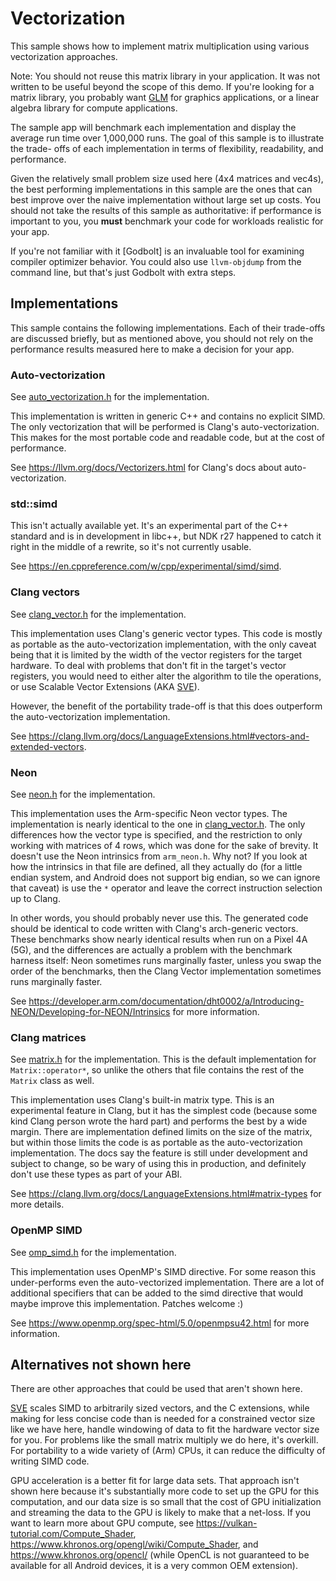 # Vectorization

This sample shows how to implement matrix multiplication using various
vectorization approaches.

Note: You should not reuse this matrix library in your application. It was not
written to be useful beyond the scope of this demo. If you're looking for a
matrix library, you probably want [GLM] for graphics applications, or a linear
algebra library for compute applications.

The sample app will benchmark each implementation and display the average run
time over 1,000,000 runs. The goal of this sample is to illustrate the trade-
offs of each implementation in terms of flexibility, readability, and
performance.

Given the relatively small problem size used here (4x4 matrices and vec4s), the
best performing implementations in this sample are the ones that can best
improve over the naive implementation without large set up costs. You should not
take the results of this sample as authoritative: if performance is important to
you, you **must** benchmark your code for workloads realistic for your app.

If you're not familiar with it [Godbolt] is an invaluable tool for examining
compiler optimizer behavior. You could also use `llvm-objdump` from the command
line, but that's just Godbolt with extra steps.

## Implementations

This sample contains the following implementations. Each of their trade-offs are
discussed briefly, but as mentioned above, you should not rely on the
performance results measured here to make a decision for your app.

### Auto-vectorization

See [auto_vectorization.h] for the implementation.

This implementation is written in generic C++ and contains no explicit SIMD. The
only vectorization that will be performed is Clang's auto-vectorization. This
makes for the most portable code and readable code, but at the cost of
performance.

See https://llvm.org/docs/Vectorizers.html for Clang's docs about
auto-vectorization.

### std::simd

This isn't actually available yet. It's an experimental part of the C++ standard
and is in development in libc++, but NDK r27 happened to catch it right in the
middle of a rewrite, so it's not currently usable.

See https://en.cppreference.com/w/cpp/experimental/simd/simd.

### Clang vectors

See [clang_vector.h] for the implementation.

This implementation uses Clang's generic vector types. This code is mostly as
portable as the auto-vectorization implementation, with the only caveat being
that it is limited by the width of the vector registers for the target hardware.
To deal with problems that don't fit in the target's vector registers, you would
need to either alter the algorithm to tile the operations, or use Scalable
Vector Extensions (AKA [SVE]).

However, the benefit of the portability trade-off is that this does outperform
the auto-vectorization implementation.

See
https://clang.llvm.org/docs/LanguageExtensions.html#vectors-and-extended-vectors.

### Neon

See [neon.h] for the implementation.

This implementation uses the Arm-specific Neon vector types. The implementation
is nearly identical to the one in [clang_vector.h]. The only differences how the
vector type is specified, and the restriction to only working with matrices of 4
rows, which was done for the sake of brevity. It doesn't use the Neon intrinsics
from `arm_neon.h`. Why not? If you look at how the intrinsics in that file are
defined, all they actually do (for a little endian system, and Android does not
support big endian, so we can ignore that caveat) is use the `*` operator and
leave the correct instruction selection up to Clang.

In other words, you should probably never use this. The generated code should be
identical to code written with Clang's arch-generic vectors. These benchmarks
show nearly identical results when run on a Pixel 4A (5G), and the differences
are actually a problem with the benchmark harness itself: Neon sometimes runs
marginally faster, unless you swap the order of the benchmarks, then the Clang
Vector implementation sometimes runs marginally faster.

See
https://developer.arm.com/documentation/dht0002/a/Introducing-NEON/Developing-for-NEON/Intrinsics
for more information.

### Clang matrices

See [matrix.h] for the implementation. This is the default implementation for
`Matrix::operator*`, so unlike the others that file contains the rest of the
`Matrix` class as well.

This implementation uses Clang's built-in matrix type. This is an experimental
feature in Clang, but it has the simplest code (because some kind Clang person
wrote the hard part) and performs the best by a wide margin. There are
implementation defined limits on the size of the matrix, but within those limits
the code is as portable as the auto-vectorization implementation. The docs say
the feature is still under development and subject to change, so be wary of
using this in production, and definitely don't use these types as part of your
ABI.

See https://clang.llvm.org/docs/LanguageExtensions.html#matrix-types for more
details.

### OpenMP SIMD

See [omp_simd.h] for the implementation.

This implementation uses OpenMP's SIMD directive. For some reason this
under-performs even the auto-vectorized implementation. There are a lot of
additional specifiers that can be added to the simd directive that would maybe
improve this implementation. Patches welcome :)

See https://www.openmp.org/spec-html/5.0/openmpsu42.html for more information.

## Alternatives not shown here

There are other approaches that could be used that aren't shown here.

[SVE] scales SIMD to arbitrarily sized vectors, and the C extensions, while
making for less concise code than is needed for a constrained vector size like
we have here, handle windowing of data to fit the hardware vector size for you.
For problems like the small matrix multiply we do here, it's overkill. For
portability to a wide variety of (Arm) CPUs, it can reduce the difficulty of
writing SIMD code.

GPU acceleration is a better fit for large data sets. That approach isn't shown
here because it's substantially more code to set up the GPU for this
computation, and our data size is so small that the cost of GPU initialization
and streaming the data to the GPU is likely to make that a net-loss. If you want
to learn more about GPU compute, see https://vulkan-tutorial.com/Compute_Shader,
https://www.khronos.org/opengl/wiki/Compute_Shader, and
https://www.khronos.org/opencl/ (while OpenCL is not guaranteed to be available
for all Android devices, it is a very common OEM extension).

[auto_vectorization.h]: src/main/cpp/auto_vectorization.h
[clang_vector.h]: src/main/cpp/clang_vector.h
[GLM]: https://github.com/g-truc/glm
[Gobolt]: https://godbolt.org/
[matrix.h]: src/main/cpp/matrix.h
[neon.h]: src/main/cpp/neon.h
[omp_simd.h]: src/main/cpp/omp_simd.h
[SVE]: https://developer.arm.com/Architectures/Scalable%20Vector%20Extensions
